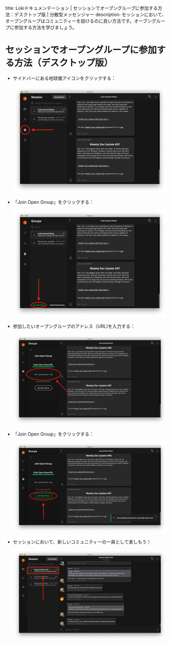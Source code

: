 title: Lokiドキュメンテーション | セッションでオープングループに参加する方法：デスクトップ版 | 分散型メッセンジャー
description: セッションにおいて、オープングループはコミュニティーを設けるのに良い方法です。オープングループに参加する方法を学びましょう。

# セッションでオープングループに参加する方法（デスクトップ版）

* サイドバーにある地球儀アイコンをクリックする：

  ![Step 1](../../../docs/assets/Desktop1.png "デスクトップでオープングループに参加: ステップ 1")

* 「Join Open Group」をクリックする：

  ![Step 2](../../../docs/assets/Desktop2.png "デスクトップでオープングループに参加: ステップ 2")

* 参加したいオープングループのアドレス（URL)を入力する：

  ![Step 3](../../../docs/assets/Desktop3.png "デスクトップでオープングループに参加: ステップ 3")

* 「Join Open Group」をクリックする：

  ![Step 4](../../../docs/assets/Desktop4.png "デスクトップでオープングループに参加: ステップ 4")

* セッションにおいて、新しいコミュニティーの一員として楽しもう！

  ![Step 5](../../../docs/assets/Desktop5.png "デスクトップでオープングループに参加: ステップ 5")
